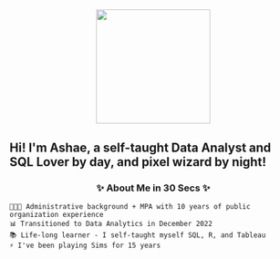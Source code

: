 
## <p align="center">  <img src = "https://github.com/ashaewilliams/ashaewilliams/assets/144371700/793b6ac2-ada2-4598-8fec-5d1bd434c32c" width = "200" height = "200" >
</p>

## Hi! I'm Ashae, a self-taught Data Analyst and SQL Lover by day, and pixel wizard by night! 
###  <p align = "center"> ✨ About Me in 30 Secs ✨ </p>

 ```
 👩🏾‍💼 Administrative background + MPA with 10 years of public organization experience
 📊 Transitioned to Data Analytics in December 2022 
 📚 Life-long learner - I self-taught myself SQL, R, and Tableau
 ⚡ I've been playing Sims for 15 years 
``` 



<!--
**ashaewilliams/ashaewilliams** is a ✨ _special_ ✨ repository because its `README.md` (this file) appears on your GitHub profile.

Here are some ideas to get you started:

- 🔭 I’m currently working on ...
- 🌱 I’m currently learning ...
- 👯 I’m looking to collaborate on ...
- 🤔 I’m looking for help with ...
- 💬 Ask me about ...
- 📫 How to reach me: ...
- 😄 Pronouns: ...
- ⚡ Fun fact: ...
-->
